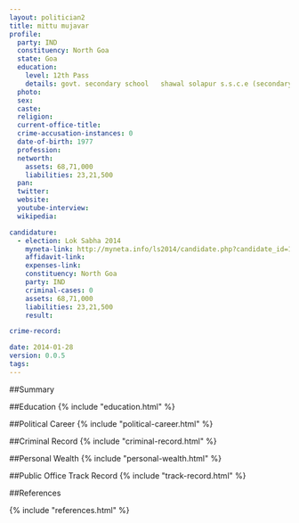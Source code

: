 ```yaml
---
layout: politician2
title: mittu mujavar
profile: 
  party: IND
  constituency: North Goa
  state: Goa
  education: 
    level: 12th Pass
    details: govt. secondary school   shawal solapur s.s.c.e (secondary school certificate examination) conducted by solapur board  1990 1991
  photo: 
  sex: 
  caste: 
  religion: 
  current-office-title: 
  crime-accusation-instances: 0
  date-of-birth: 1977
  profession: 
  networth: 
    assets: 68,71,000
    liabilities: 23,21,500
  pan: 
  twitter: 
  website: 
  youtube-interview: 
  wikipedia: 

candidature: 
  - election: Lok Sabha 2014
    myneta-link: http://myneta.info/ls2014/candidate.php?candidate_id=1982
    affidavit-link: 
    expenses-link: 
    constituency: North Goa 
    party: IND
    criminal-cases: 0
    assets: 68,71,000
    liabilities: 23,21,500
    result:  

crime-record: 

date: 2014-01-28
version: 0.0.5
tags: 
---
```

##Summary


##Education
{% include "education.html" %}


##Political Career
{% include "political-career.html" %}


##Criminal Record
{% include "criminal-record.html" %}


##Personal Wealth
{% include "personal-wealth.html" %}


##Public Office Track Record
{% include "track-record.html" %}


##References


{% include "references.html" %}